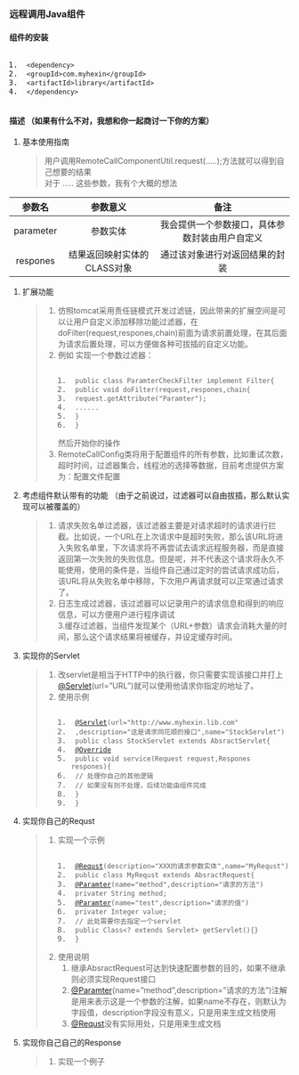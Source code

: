 <!DOCTYPE html> <html lang="zh"> <head> <meta charset="utf-8"/> <title>Markdown在线编辑器 - www.MdEditor.com</title> <link rel="shortcut icon" href="https://www.mdeditor.com/images/logos/favicon.ico" type="image/x-icon"/> </head> <body><h3 id="h3--java-"><a name="远程调用Java组件" class="reference-link"></a><span class="header-link octicon octicon-link"></span>远程调用Java组件</h3><h4 id="h4-u7EC4u4EF6u7684u5B89u88C5"><a name="组件的安装" class="reference-link"></a><span class="header-link octicon octicon-link"></span>组件的安装</h4><pre class="prettyprint linenums prettyprinted" style=""><ol class="linenums"><li class="L0"><code><span class="pln"> </span><span class="tag">&lt;dependency&gt;</span></code></li><li class="L1"><code><span class="pln"> </span><span class="tag">&lt;groupId&gt;</span><span class="pln">com.myhexin</span><span class="tag">&lt;/groupId&gt;</span></code></li><li class="L2"><code><span class="pln"> </span><span class="tag">&lt;artifactId&gt;</span><span class="pln">library</span><span class="tag">&lt;/artifactId&gt;</span></code></li><li class="L3"><code><span class="pln"> </span><span class="tag">&lt;/dependency&gt;</span></code></li></ol></pre><h4 id="h4--"><a name="描述 （如果有什么不对，我想和你一起商讨一下你的方案）" class="reference-link"></a><span class="header-link octicon octicon-link"></span>描述 （如果有什么不对，我想和你一起商讨一下你的方案）</h4><ol> <li>基本使用指南<blockquote> <p>用户调用RemoteCallComponentUtil.request(…..);方法就可以得到自己想要的结果<br>对于 ….. 这些参数，我有个大概的想法 </p></blockquote> </li></ol> <table> <thead> <tr> <th style="text-align:center">参数名</th> <th style="text-align:center">参数意义</th> <th style="text-align:center">备注</th> </tr> </thead> <tbody> <tr> <td style="text-align:center">parameter</td> <td style="text-align:center">参数实体</td> <td style="text-align:center">我会提供一个参数接口，具体参数封装由用户自定义</td> </tr> <tr> <td style="text-align:center">respones</td> <td style="text-align:center">结果返回映射实体的CLASS对象</td> <td style="text-align:center">通过该对象进行对返回结果的封装</td> </tr> </tbody> </table> <ol> <li><p>扩展功能</p> <blockquote> <ol> <li>仿照tomcat采用责任链模式开发过滤链，因此带来的扩展空间是可以让用户自定义添加移除功能过滤器，在doFilter(request,respones,chain)前面为请求前置处理，在其后面为请求后置处理，可以方便做各种可拔插的自定义功能。</li><li>例如 实现一个参数过滤器： <pre class="prettyprint linenums prettyprinted" style=""><ol class="linenums"><li class="L0"><code><span class="pln"> </span><span class="kwd">public</span><span class="pln"> </span><span class="kwd">class</span><span class="pln"> </span><span class="typ">ParamterCheckFilter</span><span class="pln"> implement </span><span class="typ">Filter</span><span class="pun">{</span></code></li><li class="L1"><code><span class="pln"> </span><span class="kwd">public</span><span class="pln"> </span><span class="kwd">void</span><span class="pln"> doFilter</span><span class="pun">(</span><span class="pln">request</span><span class="pun">,</span><span class="pln">respones</span><span class="pun">,</span><span class="pln">chain</span><span class="pun">{</span></code></li><li class="L2"><code><span class="pln"> request</span><span class="pun">.</span><span class="pln">getAttribute</span><span class="pun">(</span><span class="str">"Paramter"</span><span class="pun">);</span></code></li><li class="L3"><code><span class="pln"> </span><span class="pun">......</span></code></li><li class="L4"><code><span class="pln"> </span><span class="pun">}</span></code></li><li class="L5"><code><span class="pln"> </span><span class="pun">}</span></code></li></ol></pre>然后开始你的操作</li><li>RemoteCallConfig类将用于配置组件的所有参数，比如重试次数，超时时间，过滤器集合，线程池的选择等数据，目前考虑提供方案为：配置文件配置</li></ol> </blockquote> </li><li><p>考虑组件默认带有的功能 （由于之前说过，过滤器可以自由拔插，那么默认实现可以被覆盖的）</p> <blockquote> <ol> <li>请求失败名单过滤器，该过滤器主要是对请求超时的请求进行拦截。比如说，一个URL在上次请求中是超时失败，那么该URL将进入失败名单里，下次请求将不再尝试去请求远程服务器，而是直接返回第一次失败的失败信息。但是呢，并不代表这个请求将永久不能使用，使用的条件是，当组件自己通过定时的尝试请求成功后，该URL将从失败名单中移除，下次用户再请求就可以正常通过请求了。</li><li>日志生成过滤器，该过滤器可以记录用户的请求信息和得到的响应信息，可以方便用户进行程序调试<br>3.缓存过滤器，当组件发现某个（URL+参数）请求会消耗大量的时间，那么这个请求结果将被缓存，并设定缓存时间。</li></ol> </blockquote> </li><li><p>实现你的Servlet</p> <blockquote> <ol> <li>改servlet是相当于HTTP中的执行器，你只需要实现该接口并打上<a href="https://github.com/Servlet" title="@Servlet" class="at-link"></a><a href="https://github.com/Servlet" title="@Servlet" class="at-link">@Servlet</a>(url=”URL”)就可以使用他请求你指定的地址了。</li><li>使用示例<pre class="prettyprint linenums prettyprinted" style=""><ol class="linenums"><li class="L0"><code><span class="pln"> </span><a href="https://github.com/Servlet" title="@Servlet" class="at-link"></a><a href="https://github.com/Servlet" title="@Servlet" class="at-link"><span class="lit">@Servlet</span></a><span class="pun">(</span><span class="pln">url</span><span class="pun">=</span><span class="str">"http://www.myhexin.lib.com"</span></code></li><li class="L1"><code><span class="pln"> </span><span class="pun">,</span><span class="pln">description</span><span class="pun">=</span><span class="str">"这是请求同花顺的接口"</span><span class="pun">,</span><span class="pln">name</span><span class="pun">=</span><span class="str">"StockServlet"</span><span class="pun">)</span></code></li><li class="L2"><code><span class="pln"> </span><span class="kwd">public</span><span class="pln"> </span><span class="kwd">class</span><span class="pln"> </span><span class="typ">StockServlet</span><span class="pln"> </span><span class="kwd">extends</span><span class="pln"> </span><span class="typ">AbsractServlet</span><span class="pun">{</span></code></li><li class="L3"><code><span class="pln"> </span><a href="https://github.com/Override" title="@Override" class="at-link"></a><a href="https://github.com/Override" title="@Override" class="at-link"><span class="lit">@Override</span></a></code></li><li class="L4"><code><span class="pln"> </span><span class="kwd">public</span><span class="pln"> </span><span class="kwd">void</span><span class="pln"> service</span><span class="pun">(</span><span class="typ">Request</span><span class="pln"> request</span><span class="pun">,</span><span class="typ">Respones</span><span class="pln"> respones</span><span class="pun">){</span></code></li><li class="L5"><code><span class="pln"> </span><span class="com">// 处理你自己的其他逻辑</span></code></li><li class="L6"><code><span class="pln"> </span><span class="com">// 如果没有则不处理，后续功能由组件完成</span></code></li><li class="L7"><code><span class="pln"> </span><span class="pun">}</span></code></li><li class="L8"><code><span class="pln"> </span><span class="pun">}</span></code></li></ol></pre></li></ol> </blockquote> </li><li><p>实现你自己的Requst</p> <blockquote> <ol> <li>实现一个示例<pre class="prettyprint linenums prettyprinted" style=""><ol class="linenums"><li class="L0"><code><span class="pln"> </span><a href="https://github.com/Requst" title="@Requst" class="at-link"></a><a href="https://github.com/Requst" title="@Requst" class="at-link"><span class="lit">@Requst</span></a><span class="pun">(</span><span class="pln">description</span><span class="pun">=</span><span class="str">"XXX的请求参数实体"</span><span class="pun">,</span><span class="pln">name</span><span class="pun">=</span><span class="str">"MyRequst"</span><span class="pun">)</span></code></li><li class="L1"><code><span class="pln"> </span><span class="kwd">public</span><span class="pln"> </span><span class="kwd">class</span><span class="pln"> </span><span class="typ">MyRequst</span><span class="pln"> </span><span class="kwd">extends</span><span class="pln"> </span><span class="typ">AbsractRequest</span><span class="pun">{</span></code></li><li class="L2"><code><span class="pln"> </span><a href="https://github.com/Paramter" title="@Paramter" class="at-link"></a><a href="https://github.com/Paramter" title="@Paramter" class="at-link"><span class="lit">@Paramter</span></a><span class="pun">(</span><span class="pln">name</span><span class="pun">=</span><span class="str">"method"</span><span class="pun">,</span><span class="pln">description</span><span class="pun">=</span><span class="str">"请求的方法"</span><span class="pun">)</span></code></li><li class="L3"><code><span class="pln"> privater </span><span class="typ">String</span><span class="pln"> method</span><span class="pun">;</span></code></li><li class="L4"><code><span class="pln"> </span><a href="https://github.com/Paramter" title="@Paramter" class="at-link"></a><a href="https://github.com/Paramter" title="@Paramter" class="at-link"><span class="lit">@Paramter</span></a><span class="pun">(</span><span class="pln">name</span><span class="pun">=</span><span class="str">"test"</span><span class="pun">,</span><span class="pln">description</span><span class="pun">=</span><span class="str">"请求的值"</span><span class="pun">)</span></code></li><li class="L5"><code><span class="pln"> privater </span><span class="typ">Integer</span><span class="pln"> value</span><span class="pun">;</span></code></li><li class="L6"><code><span class="pln"> </span><span class="com">// 此处需要你去指定一个servlet</span></code></li><li class="L7"><code><span class="pln"> </span><span class="kwd">public</span><span class="pln"> </span><span class="typ">Class</span><span class="pun">&lt;?</span><span class="pln"> </span><span class="kwd">extends</span><span class="pln"> </span><span class="typ">Servlet</span><span class="pun">&gt;</span><span class="pln"> getServlet</span><span class="pun">(){}</span></code></li><li class="L8"><code><span class="pln"> </span><span class="pun">}</span></code></li></ol></pre></li><li>使用说明<ol> <li>继承AbsractRequest可达到快速配置参数的目的，如果不继承则必须实现Request接口 </li><li><a href="https://github.com/Paramter" title="@Paramter" class="at-link"></a><a href="https://github.com/Paramter" title="@Paramter" class="at-link"></a><a href="https://github.com/Paramter" title="@Paramter" class="at-link">@Paramter</a>(name=”method”,description=”请求的方法”)注解是用来表示这是一个参数的注解，如果name不存在，则默认为字段值，description字段没有意义，只是用来生成文档使用</li><li><a href="https://github.com/Requst" title="@Requst" class="at-link"></a><a href="https://github.com/Requst" title="@Requst" class="at-link"></a><a href="https://github.com/Requst" title="@Requst" class="at-link">@Requst</a>没有实际用处，只是用来生成文档</li></ol> </li></ol> </blockquote> </li><li>实现你自己自己的Response<blockquote> <ol> <li>实现一个例子</li></ol> </blockquote> </li></ol> </body> </html>
